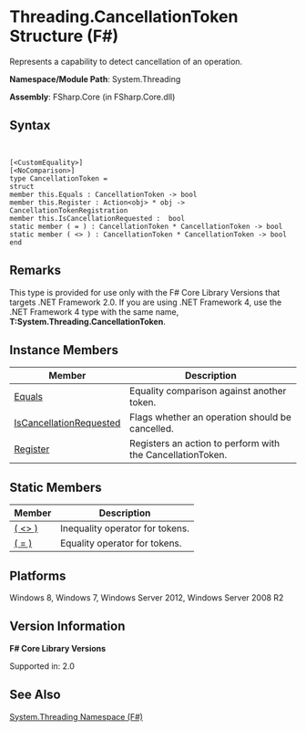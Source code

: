 # Threading.CancellationToken Structure (F#)

Represents a capability to detect cancellation of an operation.

**Namespace/Module Path**: System.Threading

**Assembly**: FSharp.Core (in FSharp.Core.dll)


## Syntax


```


[<CustomEquality>]
[<NoComparison>]
type CancellationToken =
struct
member this.Equals : CancellationToken -> bool
member this.Register : Action<obj> * obj -> CancellationTokenRegistration
member this.IsCancellationRequested :  bool
static member ( = ) : CancellationToken * CancellationToken -> bool
static member ( <> ) : CancellationToken * CancellationToken -> bool
end

```



## Remarks
This type is provided for use only with the F# Core Library Versions that targets .NET Framework 2.0. If you are using .NET Framework 4, use the .NET Framework 4 type with the same name, **T:System.Threading.CancellationToken**.


## Instance Members


|Member|Description|
|------|-----------|
|[Equals](http://msdn.microsoft.com/en-us/library/cc57e149-d5db-488b-8eaa-ce6ebebba010)|Equality comparison against another token.|
|[IsCancellationRequested](http://msdn.microsoft.com/en-us/library/d7bca0a8-3410-416c-9165-3791d9ce743b)|Flags whether an operation should be cancelled.|
|[Register](http://msdn.microsoft.com/en-us/library/e2e0e6b6-2656-4cb7-9ad0-0a10cd874d6e)|Registers an action to perform with the CancellationToken.|

## Static Members


|Member|Description|
|------|-----------|
|[( &lt;&gt; )](http://msdn.microsoft.com/en-us/library/56682c19-8f21-459f-9839-2d13d34dfec2)|Inequality operator for tokens.|
|[( = )](http://msdn.microsoft.com/en-us/library/224f2bb1-9365-45c1-b50b-c8957f33fa7a)|Equality operator for tokens.|

## Platforms
Windows 8, Windows 7, Windows Server 2012, Windows Server 2008 R2


## Version Information
**F# Core Library Versions**

Supported in: 2.0




## See Also
[System.Threading Namespace &#40;F&#35;&#41;](System.Threading+Namespace+%28FSharp%29.md)

